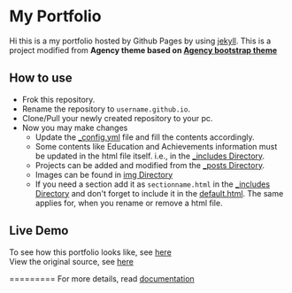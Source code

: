 # My Portfolio
Hi this is a my portfolio hosted by Github Pages by using [jekyll](http://jekyllrb.com/). This is a project modified from **Agency theme based on [Agency bootstrap theme ](https://startbootstrap.com/template-overviews/agency/)**

## How to use
- Frok this repository.
- Rename the repository to ```username.github.io```.
- Clone/Pull your newly created repository to your pc.
- Now you may make changes 
  - Update the [_config.yml](/_config.yml) file and fill the contents accordingly.
  - Some contents like Education and Achievements information must be updated in the html file itself. i.e., in the [_includes Directory](/_includes/).
  - Projects can be added and modified from the [_posts Directory](/_posts/).
  - Images can be found in [img Directory](/img/)
  - If you need a section add it as ```sectionname.html``` in the [_includes Directory](/_includes/) and don't forget to include it in the [default.html](/_layouts/default.html). The same applies for, when you rename or remove a html file.

## Live Demo
To see how this portfolio looks like, see [here](https://bharathksunil.github.io)  
View the original source, see [here](https://y7kim.github.io/agency-jekyll-theme)

=========
For more details, read [documentation](http://jekyllrb.com/)
